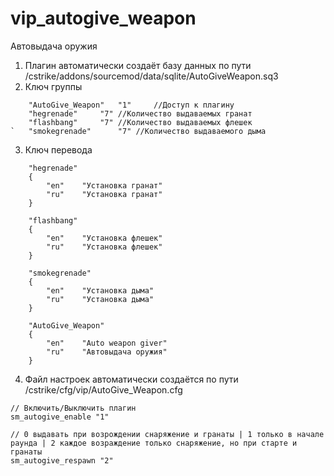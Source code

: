 # vip_autogive_weapon
Автовыдача оружия

1. Плагин автоматически создаёт базу данных по пути /cstrike/addons/sourcemod/data/sqlite/AutoGiveWeapon.sq3
2. Ключ группы
```
	"AutoGive_Weapon"	"1" 	//Доступ к плагину
	"hegrenade"		"7"	//Количество выдаваемых гранат
	"flashbang"		"7"	//Количество выдаваемых флешек
`	"smokegrenade"		"7"	//Количество выдаваемого дыма
```
3. Ключ перевода
```
	"hegrenade"
	{
		"en"    "Установка гранат"
		"ru"    "Установка гранат"
	}
	
	"flashbang"
	{
		"en"    "Установка флешек"
		"ru"    "Установка флешек"
	}
	
	"smokegrenade"
	{
		"en"    "Установка дыма"
		"ru"    "Установка дыма"
	}
	
	"AutoGive_Weapon"
	{
		"en"	"Auto weapon giver"
		"ru"    "Автовыдача оружия"
	}
```
4. Файл настроек автоматически создаётся по пути /cstrike/cfg/vip/AutoGive_Weapon.cfg
```
// Включить/Выключить плагин
sm_autogive_enable "1"

// 0 выдавать при возрождении снаряжение и гранаты | 1 только в начале раунда | 2 каждое возраждение только снаряжение, но при старте и гранаты
sm_autogive_respawn "2"
```
